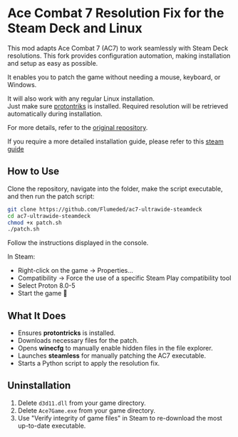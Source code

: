 # Ace Combat 7 Resolution Fix for the Steam Deck and Linux

This mod adapts Ace Combat 7 (AC7) to work seamlessly with Steam Deck resolutions. This fork provides configuration automation, making installation and setup as easy as possible.

It enables you to patch the game without needing a mouse, keyboard, or Windows.

It will also work with any regular Linux installation.  
Just make sure [protontriks](https://github.com/Matoking/protontricks) is installed.
Required resolution will be retrieved automatically during installation.

For more details, refer to the [original repository](https://github.com/massimilianodelliubaldini/ac7-ultrawide).  

If you require a more detailed installation guide, please refer to this [steam guide](https://steamcommunity.com/sharedfiles/filedetails/?id=3372732277)

## How to Use

Clone the repository, navigate into the folder, make the script executable, and then run the patch script:

```bash
git clone https://github.com/Flumeded/ac7-ultrawide-steamdeck
cd ac7-ultrawide-steamdeck
chmod +x patch.sh
./patch.sh
```

Follow the instructions displayed in the console.

In Steam:
- Right-click on the game → Properties...
- Compatibility → Force the use of a specific Steam Play compatibility tool
- Select Proton 8.0-5
- Start the game 💫

## What It Does

- Ensures **protontricks** is installed.
- Downloads necessary files for the patch.
- Opens **winecfg** to manually enable hidden files in the file explorer.
- Launches **steamless** for manually patching the AC7 executable.
- Starts a Python script to apply the resolution fix.

## Uninstallation

1. Delete `d3d11.dll` from your game directory.
2. Delete `Ace7Game.exe` from your game directory.
3. Use "Verify integrity of game files" in Steam to re-download the most up-to-date executable.

